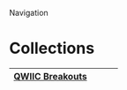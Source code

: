


  
Navigation  
# Collections
  

|[QWIIC Breakouts](oomlout_OOMP_collections/COLLECTION-CONN-QWIIC-STAN-01/README.md)||||
| :---: | :---: | :---: | :---: |
